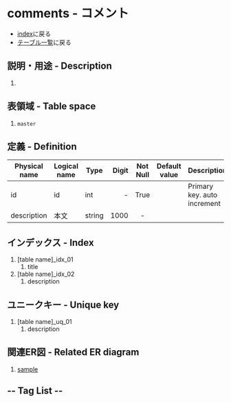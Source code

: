 # comments - コメント
- [index](/)に戻る
- [テーブル一覧](../list_tables.md)に戻る

## 説明・用途 - Description
1. <GreenBadge text="T.B.D." />

## 表領域 - Table space
1. `master`

## 定義 - Definition

| Physical name | Logical name | Type   | Digit | Not Null | Default value | Description                 |
| ------------- | ------------ | ------ | ----: | :------: | ------------- | --------------------------- |
| id            | id           | int    |     - |   True   |               | Primary key. auto increment |
| description   | 本文         | string |  1000 |    -     |               |                             |

## インデックス - Index
1. [table name]_idx_01
    1. title
1. [table name]_idx_02
    1. description

## ユニークキー - Unique key
1. [table name]_uq_01
    1. description

## 関連ER図 - Related ER diagram
1. [sample](../er/sample.md)

## -- Tag List --
<TagList />
